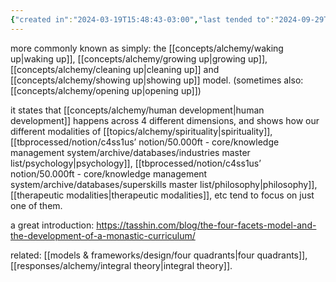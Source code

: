 ```yaml
---
{"created in":"2024-03-19T15:48:43-03:00","last tended to":"2024-09-29T14:32:38-03:00","aliases":["four facets"],"tags":["alchemy","integraltheory","framework","🌿"],"dg-publish":true,"notestage":["🌿"],"permalink":"/models-and-frameworks/alchemy/four-facets-of-integral-development/","dgPassFrontmatter":true,"created":"2024-03-19T15:48:43.680-03:00","updated":"2024-09-29T14:32:38.997-03:00"}
---
```


more commonly known as simply: the [[concepts/alchemy/waking up\|waking up]], [[concepts/alchemy/growing up\|growing up]], [[concepts/alchemy/cleaning up\|cleaning up]] and [[concepts/alchemy/showing up\|showing up]] model. (sometimes also: [[concepts/alchemy/opening up\|opening up]])

it states that [[concepts/alchemy/human development\|human development]] happens across 4 different dimensions, and shows how our different modalities of [[topics/alchemy/spirituality\|spirituality]], [[tbprocessed/notion/c4ss1us’ notion/50.000ft - core/knowledge management system/archive/databases/industries master list/psychology\|psychology]], [[tbprocessed/notion/c4ss1us’ notion/50.000ft - core/knowledge management system/archive/databases/superskills master list/philosophy\|philosophy]], [[therapeutic modalities\|therapeutic modalities]], etc tend to focus on just one of them.

a great introduction: https://tasshin.com/blog/the-four-facets-model-and-the-development-of-a-monastic-curriculum/

related: [[models & frameworks/design/four quadrants\|four quadrants]], [[responses/alchemy/integral theory\|integral theory]].